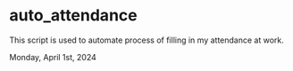 # auto_attendance

This script is used to automate process of filling in my attendance at work.

Monday, April 1st, 2024
